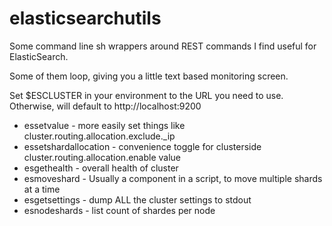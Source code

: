 # elasticsearchutils

Some command line sh wrappers around REST commands I find useful for ElasticSearch.

Some of them loop, giving you a little text based monitoring screen.

Set $ESCLUSTER in your environment to the URL you need to use.
Otherwise, will default to http://localhost:9200

* essetvalue - more easily set things like cluster.routing.allocation.exclude._ip 
* essetshardallocation - convenience toggle for clusterside cluster.routing.allocation.enable value
* esgethealth - overall health of cluster
* esmoveshard - Usually a component in a script, to move multiple shards at a time
* esgetsettings - dump ALL the cluster settings to stdout
* esnodeshards - list count of shardes per node
